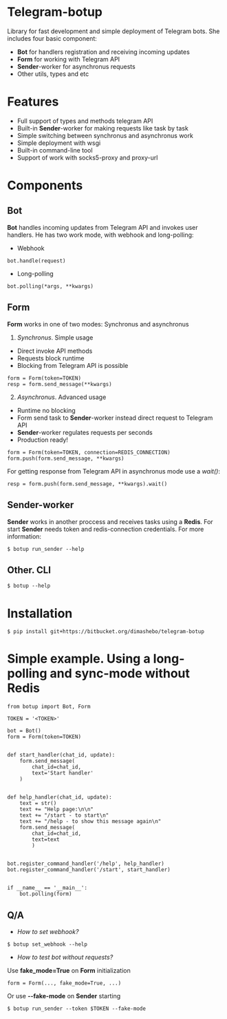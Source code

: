 # Telegram-botup

Library for fast development and simple deployment of Telegram bots. She includes four basic component:

- **Bot** for handlers registration and receiving incoming updates
- **Form** for working with Telegram API
- **Sender**-worker for asynchronus requests
- Other utils, types and etc

# Features

- Full support of types and methods telegram API
- Built-in **Sender**-worker for making requests like task by task
- Simple switching between synchronus and asynchronus work
- Simple deployment with wsgi
- Built-in command-line tool
- Support of work with socks5-proxy and proxy-url

# Components
## Bot

**Bot** handles incoming updates from Telegram API and invokes user handlers. He has two work mode, with webhook and long-polling:

- Webhook
```
bot.handle(request)
```
- Long-polling
```
bot.polling(*args, **kwargs)
```

## Form

**Form** works in one of two modes: Synchronus and asynchronus

1. *Synchronus*. Simple usage

- Direct invoke API methods
- Requests block runtime
- Blocking from Telegram API is possible

```
form = Form(token=TOKEN)
resp = form.send_message(**kwargs)
```

2. *Asynchronus*. Advanced usage

- Runtime no blocking
- Form send task to **Sender**-worker instead direct request to Telegram API
- **Sender**-worker regulates requests per seconds
- Production ready!

```
form = Form(token=TOKEN, connection=REDIS_CONNECTION)
form.push(form.send_message, **kwargs)
```

For getting response from Telegram API in asynchronus mode use a *wait()*:
```
resp = form.push(form.send_message, **kwargs).wait()
```

## Sender-worker

**Sender** works in another proccess and receives tasks using a **Redis**. For start **Sender** needs token and redis-connection credentials. For more information:

```
$ botup run_sender --help
```

## Other. CLI

```
$ botup --help
```


# Installation
```
$ pip install git+https://bitbucket.org/dimashebo/telegram-botup
```

# Simple example. Using a long-polling and sync-mode without Redis
```
from botup import Bot, Form

TOKEN = '<TOKEN>'

bot = Bot()
form = Form(token=TOKEN)


def start_handler(chat_id, update):
    form.send_message(
        chat_id=chat_id,
        text='Start handler'
    )


def help_handler(chat_id, update):
    text = str()
    text += "Help page:\n\n"
    text += "/start - to start\n"
    text += "/help - to show this message again\n"
    form.send_message(
        chat_id=chat_id,
        text=text
        )


bot.register_command_handler('/help', help_handler)
bot.register_command_handler('/start', start_handler)


if __name__ == '__main__':
    bot.polling(form)
```

## Q/A

* *How to set webhook?*

```
$ botup set_webhook --help
```

* *How to test bot without requests?*


Use **fake_mode=True** on **Form** initialization

```
form = Form(..., fake_mode=True, ...)
```

Or use **--fake-mode** on **Sender** starting

```
$ botup run_sender --token $TOKEN --fake-mode
```